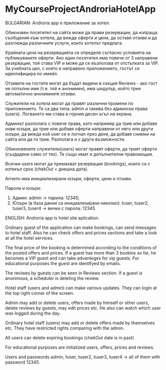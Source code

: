 # MyCourseProjectAndroriaHotelApp

BULGARIAN:
Androria app е приложение за хотел.

Обикновен посетител на сайта може да прави резервации, да изпраща съобщения към хотела, да вижда оферти и цени,
да оставя отзиви и да разглежда различните услуги, които хотелът предлага.

Крайната цена на резервацията се определя съгласно условията на публикуваните оферти. Ако един посетител има повече от
3 направени резервации, той става VIP и може да се възползва от отстъпката за VIP. За учебната цел,
с която е направено приложението, гостът се идентифицира по имейл.

Отзивите на гостите могат да бъдат видяни в секция Reviews - ако гост не попълни име (т.е. той е анонимен),
има шедулър, който трие автоматично анонимните отзиви.

Служители на хотела могат да правят различни промени по приложението. 
Те са два типа: admin и такива без админски права (users).
Логването им става в горния десен ъгъл на екрана.

Админът разполага с повече права, като например да трие или добавя нови юзъри, да трие или добавя оферти направени 
от него или други юзъри, да вижда кой user се е логнал през деня, да добавя снимки на сайта или да ги трие.
Разполага и с други възможности.

Обикновените служители(users) могат правят оферти, да трият оферти (създадени само от тях).
Те също имат и допълнителни правомощия.

Всички users могат да премахват резервации (bookings), които са с изтекъл срок (chekOut < днешна дата).

Апчето има инициализирани юзъри, оферти, цени и отзиви.

Пароли и юзъри:
1. Админ:
admin -> парила: 12345;
2. Юзъри (в база данни са инициализирани няколко):
tuser, tuser2, tuser3, tuser4 -> вички с парола: 12345.

ENGLISH:
Androria app is hotel site aplication.

Ordinary guest of the application can make bookings, can send messages to hotel staff. 
Also he can check offers and prices sections and take a look at all the hotel services.

The final price of the booking is determined according to the conditions of the posted offers and prices.
If a guest has more than 3 bookins so far, he becomes a VIP guest and can take advanteges for vip guests.
For educational purposes the guest are identifyed by emails.

The reviwes by guests can be seen in Reviews section. If a guest is anonimous, a scheduler is deleting the review.

Hotel staff (users and admin) can make various updates. They can login at the top right corner of the screen.

Admin may add or delete users, offers made by himself or other users, delete reviews by guests, may edit prices etc.
He also can watch which user was logged during the day.

Ordinary hotel staff (users) may add or delete offers made by themselves etc. They have restricted rights comparing with the admin. 

All users can delete expiring bookings (chekOut date is in past)

For educational purposes are initialized users, offers, prices and reviews.

Users and passwords
admin,  tuser, tuser2, tuser3, tuser4 -> all of them with password 12345.
